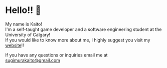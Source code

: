 # Hello!! 👋

My name is Kaito! 
<br />I'm a self-taught game developer and a software engineering student at the University of Calgary!
<br />If you would like to know more about me, I highly suggest you visit my [website](https://kaitosugimura.github.io/](https://kaitosugimura.onrender.com/))!!

If you have any questions or inquiries email me at sugimurakaito@gmail.com

<!---
KaitoSugimura/KaitoSugimura is a ✨ special ✨ repository because its `README.md` (this file) appears on your GitHub profile.
You can click the Preview link to take a look at your changes.
--->
